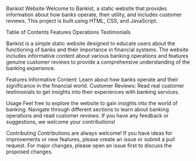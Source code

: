 Bankist Website
Welcome to Bankist, a static website that provides information about how banks operate, their utility, and includes customer reviews. This project is built using HTML, CSS, and JavaScript.

Table of Contents
Features
Operations
Testimonials

Bankist is a simple static website designed to educate users about the functioning of banks and their importance in financial systems. The website includes informative content about various banking operations and features genuine customer reviews to provide a comprehensive understanding of the banking experience.

Features
Informative Content: Learn about how banks operate and their significance in the financial world.
Customer Reviews: Read real customer testimonials to get insights into their experiences with banking services.

Usage
Feel free to explore the website to gain insights into the world of banking. Navigate through different sections to learn about banking operations and read customer reviews. If you have any feedback or suggestions, we welcome your contributions!

Contributing
Contributions are always welcome! If you have ideas for improvements or new features, please create an issue or submit a pull request. For major changes, please open an issue first to discuss the proposed changes.
